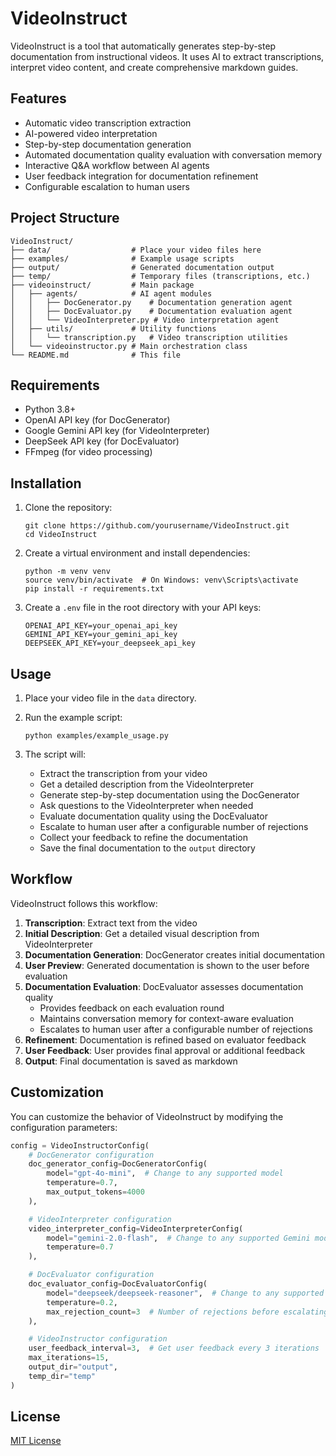 # VideoInstruct

VideoInstruct is a tool that automatically generates step-by-step documentation from instructional videos. It uses AI to extract transcriptions, interpret video content, and create comprehensive markdown guides.

## Features

- Automatic video transcription extraction
- AI-powered video interpretation
- Step-by-step documentation generation
- Automated documentation quality evaluation with conversation memory
- Interactive Q&A workflow between AI agents
- User feedback integration for documentation refinement
- Configurable escalation to human users

## Project Structure

```
VideoInstruct/
├── data/                  # Place your video files here
├── examples/              # Example usage scripts
├── output/                # Generated documentation output
├── temp/                  # Temporary files (transcriptions, etc.)
├── videoinstruct/         # Main package
│   ├── agents/            # AI agent modules
│   │   ├── DocGenerator.py    # Documentation generation agent
│   │   ├── DocEvaluator.py    # Documentation evaluation agent
│   │   └── VideoInterpreter.py # Video interpretation agent
│   ├── utils/             # Utility functions
│   │   └── transcription.py   # Video transcription utilities
│   └── videoinstructor.py # Main orchestration class
└── README.md              # This file
```

## Requirements

- Python 3.8+
- OpenAI API key (for DocGenerator)
- Google Gemini API key (for VideoInterpreter)
- DeepSeek API key (for DocEvaluator)
- FFmpeg (for video processing)

## Installation

1. Clone the repository:

   ```
   git clone https://github.com/yourusername/VideoInstruct.git
   cd VideoInstruct
   ```

2. Create a virtual environment and install dependencies:

   ```
   python -m venv venv
   source venv/bin/activate  # On Windows: venv\Scripts\activate
   pip install -r requirements.txt
   ```

3. Create a `.env` file in the root directory with your API keys:
   ```
   OPENAI_API_KEY=your_openai_api_key
   GEMINI_API_KEY=your_gemini_api_key
   DEEPSEEK_API_KEY=your_deepseek_api_key
   ```

## Usage

1. Place your video file in the `data` directory.

2. Run the example script:

   ```
   python examples/example_usage.py
   ```

3. The script will:
   - Extract the transcription from your video
   - Get a detailed description from the VideoInterpreter
   - Generate step-by-step documentation using the DocGenerator
   - Ask questions to the VideoInterpreter when needed
   - Evaluate documentation quality using the DocEvaluator
   - Escalate to human user after a configurable number of rejections
   - Collect your feedback to refine the documentation
   - Save the final documentation to the `output` directory

## Workflow

VideoInstruct follows this workflow:

1. **Transcription**: Extract text from the video
2. **Initial Description**: Get a detailed visual description from VideoInterpreter
3. **Documentation Generation**: DocGenerator creates initial documentation
4. **User Preview**: Generated documentation is shown to the user before evaluation
5. **Documentation Evaluation**: DocEvaluator assesses documentation quality
   - Provides feedback on each evaluation round
   - Maintains conversation memory for context-aware evaluation
   - Escalates to human user after a configurable number of rejections
6. **Refinement**: Documentation is refined based on evaluator feedback
7. **User Feedback**: User provides final approval or additional feedback
8. **Output**: Final documentation is saved as markdown

## Customization

You can customize the behavior of VideoInstruct by modifying the configuration parameters:

```python
config = VideoInstructorConfig(
    # DocGenerator configuration
    doc_generator_config=DocGeneratorConfig(
        model="gpt-4o-mini",  # Change to any supported model
        temperature=0.7,
        max_output_tokens=4000
    ),

    # VideoInterpreter configuration
    video_interpreter_config=VideoInterpreterConfig(
        model="gemini-2.0-flash",  # Change to any supported Gemini model
        temperature=0.7
    ),

    # DocEvaluator configuration
    doc_evaluator_config=DocEvaluatorConfig(
        model="deepseek/deepseek-reasoner",  # Change to any supported model
        temperature=0.2,
        max_rejection_count=3  # Number of rejections before escalating to user
    ),

    # VideoInstructor configuration
    user_feedback_interval=3,  # Get user feedback every 3 iterations
    max_iterations=15,
    output_dir="output",
    temp_dir="temp"
)
```

## License

[MIT License](LICENSE)

